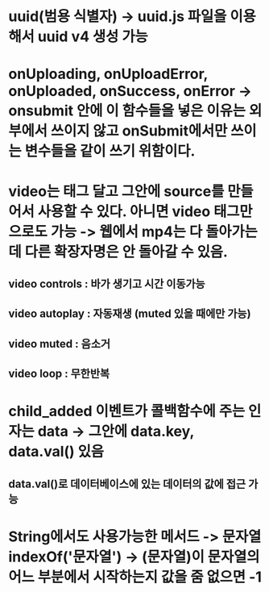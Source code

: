 # uuid(범용 식별자) -> uuid.js 파일을 이용해서 uuid v4 생성 가능

# onUploading, onUploadError, onUploaded, onSuccess, onError -> onsubmit 안에 이 함수들을 넣은 이유는 외부에서 쓰이지 않고 onSubmit에서만 쓰이는 변수들을 같이 쓰기 위함이다.

# video는 태그 달고 그안에 source를 만들어서 사용할 수 있다. 아니면 video 태그만으로도 가능 -> 웹에서 mp4는 다 돌아가는데 다른 확장자명은 안 돌아갈 수 있음. 
## video controls : 바가 생기고 시간 이동가능
## video autoplay : 자동재생 (muted 있을 때에만 가능)
## video muted : 음소거
## video loop : 무한반복

# child_added 이벤트가 콜백함수에 주는 인자는 data -> 그안에 data.key, data.val() 있음
## data.val()로 데이터베이스에 있는 데이터의 값에 접근 가능

# String에서도 사용가능한 메서드 -> 문자열indexOf('문자열') -> (문자열)이 문자열의 어느 부분에서 시작하는지 값을 줌 없으면 -1